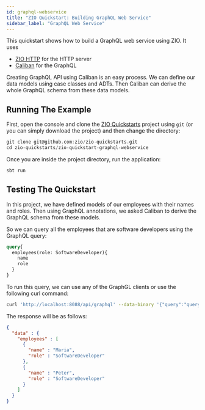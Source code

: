 ```yaml
---
id: graphql-webservice
title: "ZIO Quickstart: Building GraphQL Web Service"
sidebar_label: "GraphQL Web Service"
---
```


This quickstart shows how to build a GraphQL web service using ZIO. It uses
- [ZIO HTTP](https://zio.dev/zio-http/) for the HTTP server
- [Caliban](https://ghostdogpr.github.io/caliban/) for the GraphQL

Creating GraphQL API using Caliban is an easy process. We can define our data models using case classes and ADTs. Then Caliban can derive the whole GraphQL schema from these data models.

## Running The Example

First, open the console and clone the [ZIO Quickstarts](https://github.com/zio/zio-quickstarts) project using `git` (or you can simply download the project) and then change the directory:

```scala
git clone git@github.com:zio/zio-quickstarts.git 
cd zio-quickstarts/zio-quickstart-graphql-webservice
```

Once you are inside the project directory, run the application:

```bash
sbt run
```

## Testing The Quickstart

In this project, we have defined models of our employees with their names and roles. Then using GraphQL annotations, we asked Caliban to derive the GraphQL schema from these models.

So we can query all the employees that are software developers using the GraphQL query:

```graphql
query{
  employees(role: SoftwareDeveloper){
    name
    role
  }
}
```

To run this query, we can use any of the GraphGL clients or use the following curl command:

```bash
curl 'http://localhost:8088/api/graphql' --data-binary '{"query":"query{\n employees(role: SoftwareDeveloper){\n name\n role\n}\n}"}'
```

The response will be as follows:

```json
{
  "data" : {
    "employees" : [
      {
        "name" : "Maria",
        "role" : "SoftwareDeveloper"
      },
      {
        "name" : "Peter",
        "role" : "SoftwareDeveloper"
      }
    ]
  }
}
```
